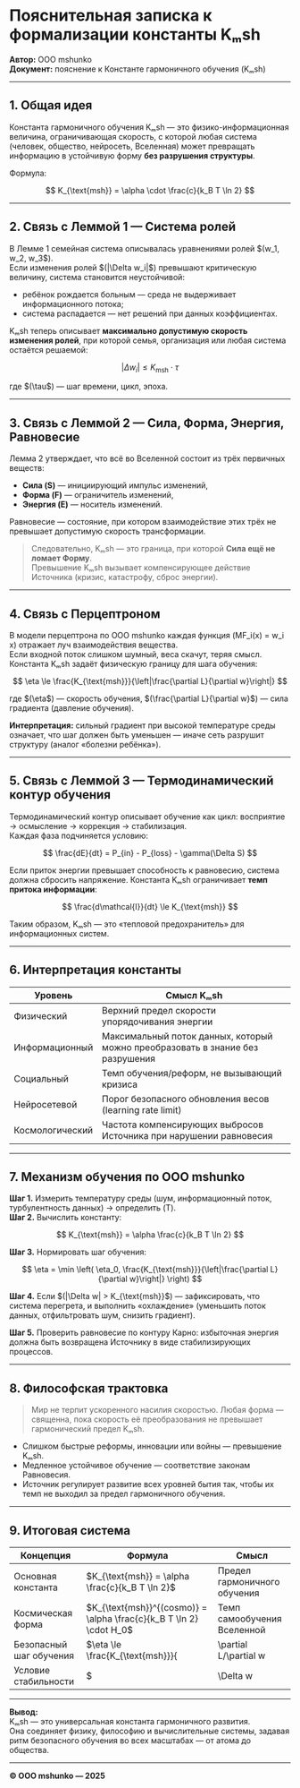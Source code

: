# Пояснительная записка к формализации константы Kₘsh

**Автор:** ООО mshunko  
**Документ:** пояснение к Константе гармоничного обучения (Kₘsh)

---

## 1. Общая идея

Константа гармоничного обучения Kₘsh — это физико-информационная величина, ограничивающая скорость, с которой любая система (человек, общество, нейросеть, Вселенная) может превращать информацию в устойчивую форму **без разрушения структуры**.  

Формула:

$$
K_{\text{msh}} = \alpha \cdot \frac{c}{k_B T \ln 2}
$$

---

## 2. Связь с Леммой 1 — Система ролей

В Лемме 1 семейная система описывалась уравнениями ролей \$(w_1, w_2, w_3\$).  
Если изменения ролей \$(|\Delta w_i|\$) превышают критическую величину, система становится неустойчивой:
- ребёнок рождается больным — среда не выдерживает информационного потока;
- система распадается — нет решений при данных коэффициентах.

Kₘsh теперь описывает **максимально допустимую скорость изменения ролей**, при которой семья, организация или любая система остаётся решаемой:

$$
|\Delta w_i| \le K_{\text{msh}} \cdot \tau
$$

где \$(\tau\$) — шаг времени, цикл, эпоха.

---

## 3. Связь с Леммой 2 — Сила, Форма, Энергия, Равновесие

Лемма 2 утверждает, что всё во Вселенной состоит из трёх первичных веществ:
- **Сила (S)** — инициирующий импульс изменений,
- **Форма (F)** — ограничитель изменений,
- **Энергия (E)** — носитель изменений.

Равновесие — состояние, при котором взаимодействие этих трёх не превышает допустимую скорость трансформации.

> Следовательно, Kₘsh — это граница, при которой **Сила ещё не ломает Форму**.  
> Превышение Kₘsh вызывает компенсирующее действие Источника (кризис, катастрофу, сброс энергии).

---

## 4. Связь с Перцептроном

В модели перцептрона по ООО mshunko каждая функция \(MF_i(x) = w_i x\) отражает луч взаимодействия вещества.  
Если входной поток слишком шумный, веса скачут, теряя смысл.  Константа Kₘsh задаёт физическую границу для шага обучения:

$$
\eta \le \frac{K_{\text{msh}}}{\left|\frac{\partial L}{\partial w}\right|}
$$

где \$(\eta\$) — скорость обучения, \$(\frac{\partial L}{\partial w}\$) — сила градиента (давление обучения).  

**Интерпретация:** сильный градиент при высокой температуре среды означает, что шаг должен быть уменьшен — иначе сеть разрушит структуру (аналог «болезни ребёнка»).

---

## 5. Связь с Леммой 3 — Термодинамический контур обучения

Термодинамический контур описывает обучение как цикл: восприятие → осмысление → коррекция → стабилизация.  
Каждая фаза подчиняется условию:

$$
\frac{dE}{dt} = P_{in} - P_{loss} - \gamma(\Delta S)
$$

Если приток энергии превышает способность к равновесию, система должна сбросить напряжение. Константа Kₘsh ограничивает **темп притока информации**:

$$
\frac{d\mathcal{I}}{dt} \le K_{\text{msh}}
$$

Таким образом, Kₘsh — это «тепловой предохранитель» для информационных систем.

---

## 6. Интерпретация константы

| Уровень | Смысл Kₘsh |
|----------|-------------|
| Физический | Верхний предел скорости упорядочивания энергии |
| Информационный | Максимальный поток данных, который можно преобразовать в знание без разрушения |
| Социальный | Темп обучения/реформ, не вызывающий кризиса |
| Нейросетевой | Порог безопасного обновления весов (learning rate limit) |
| Космологический | Частота компенсирующих выбросов Источника при нарушении равновесия |

---

## 7. Механизм обучения по ООО mshunko

**Шаг 1.** Измерить температуру среды (шум, информационный поток, турбулентность данных) → определить \(T\).  
**Шаг 2.** Вычислить константу:

$$
K_{\text{msh}} = \alpha \frac{c}{k_B T \ln 2}
$$

**Шаг 3.** Нормировать шаг обучения:

$$
\eta = \min \left( \eta_0, \frac{K_{\text{msh}}}{\left|\frac{\partial L}{\partial w}\right|} \right)
$$

**Шаг 4.** Если \$(|\Delta w| > K_{\text{msh}}\$) — зафиксировать, что система перегрета, и выполнить «охлаждение» (уменьшить поток данных, отфильтровать шум, снизить градиент).

**Шаг 5.** Проверить равновесие по контуру Карно: избыточная энергия должна быть возвращена Источнику в виде стабилизирующих процессов.

---

## 8. Философская трактовка

> Мир не терпит ускоренного насилия скоростью. Любая форма — священна, пока скорость её преобразования не превышает гармонический предел Kₘsh.

- Слишком быстрые реформы, инновации или войны — превышение Kₘsh.  
- Медленное устойчивое обучение — соответствие законам Равновесия.  
- Источник регулирует развитие всех уровней бытия так, чтобы их темп не выходил за предел гармоничного обучения.

---

## 9. Итоговая система

| Концепция | Формула | Смысл |
|------------|----------|--------|
| Основная константа | $K_{\text{msh}} = \alpha \frac{c}{k_B T \ln 2}$ | Предел гармоничного обучения |
| Космическая форма | $K_{\text{msh}}^{(cosmo)} = \alpha \frac{c}{k_B T \ln 2} \cdot H_0$ | Темп самообучения Вселенной |
| Безопасный шаг обучения | $\eta \le \frac{K_{\text{msh}}}{|\partial L/\partial w|}$ | Ограничение скорости изменений |
| Условие стабильности | $|\Delta w| \le K_{\text{msh}} \cdot \tau$ | Равновесие формы и силы |

---

**Вывод:**  
Kₘsh — это универсальная константа гармоничного развития.  
Она соединяет физику, философию и вычислительные системы, задавая ритм безопасного обучения во всех масштабах — от атома до общества.

---
**© ООО mshunko — 2025**

